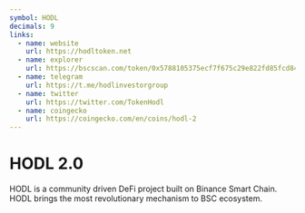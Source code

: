 ```yaml
---
symbol: HODL
decimals: 9
links:
  - name: website
    url: https://hodltoken.net
  - name: explorer
    url: https://bscscan.com/token/0x5788105375ecf7f675c29e822fd85fcd84d4cd86
  - name: telegram
    url: https://t.me/hodlinvestorgroup
  - name: twitter
    url: https://twitter.com/TokenHodl
  - name: coingecko
    url: https://coingecko.com/en/coins/hodl-2
---
```


# HODL 2.0

HODL is a community driven DeFi project built on Binance Smart Chain. HODL brings the most revolutionary mechanism to BSC ecosystem.
